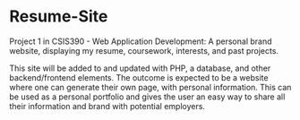 # Resume-Site
Project 1 in CSIS390 - Web Application Development:  A personal brand website, displaying my resume, coursework, interests, and past projects.

This site will be added to and updated with PHP, a database, and other backend/frontend elements.  The outcome is expected to be a website where one can generate their own page, with personal information.  This can be used as a personal portfolio and gives the user an easy way to share all their information and brand with potential employers.
